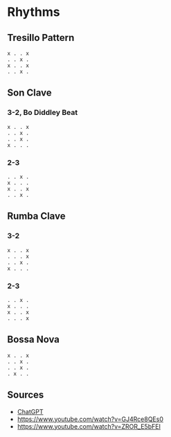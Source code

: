 # Rhythms

## Tresillo Pattern

```
x . . x
. . x .
x . . x
. . x .
```

## **Son Clave**

### 3-2, Bo Diddley Beat

```
x . . x
. . x .
. . x .
x . . .
```

### 2-3

```
. . x .
x . . .
x . . x
. . x .
```

## Rumba Clave

### 3-2

```
x . . x
. . . x
. . x .
x . . .
```

### 2-3

```
. . x .
x . . .
x . . x
. . . x
```

## Bossa Nova

```
x . . x
. . x .
. . x .
. x . .
```











## Sources

* [ChatGPT](https://chatgpt.com/c/eba3a495-0143-4b4a-bf0e-25fce44d415e)
* https://www.youtube.com/watch?v=GJ4Rce8QEs0
* https://www.youtube.com/watch?v=ZROR_E5bFEI